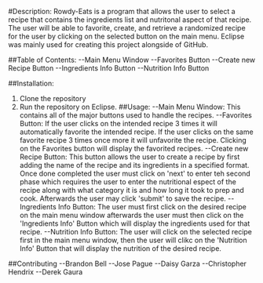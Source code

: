 #Description: 
Rowdy-Eats is a program that allows the user to select a recipe that contains the ingredients list and nutritonal aspect of that recipe. 
The user will be able to favorite, create, and retrieve a randomized recipe for the user by clicking on the selected button on the main menu. Eclipse was mainly used for creating this project alongside of GitHub.

##Table of Contents:
--Main Menu Window
--Favorites Button
--Create new Recipe Button
--Ingredients Info Button
--Nutrition Info Button

##Installation:
1. Clone the repository
2. Run the repository on Eclipse.
##Usage:
--Main Menu Window: This contains all of the major buttons used to handle the recipes.
--Favorites Button: If the user clicks on the intended recipe 3 times it will automatically favorite the intended recipe. If the user clicks on the same favorite recipe 3 times once more it will unfavorite the recipe. Clicking on the Favorites button will display the favorited recipes.
--Create new Recipe Button: This button allows the user to create a recipe by first adding the name of the recipe and its ingredients in a specified format. Once done completed the user must click on 'next' to enter teh second phase which requires the user to enter the nutritional espect of the recipe along with what category it is and how long it took to prep and cook. Afterwards the user may click 'submit' to save the recipe.
--Ingredients Info Button: The user must first click on the desired recipe on the main menu window afterwards the user must then click on the 'Ingredients Info' Button which will display the ingredients used for that recipe.
--Nutrition Info Button: The user will click on the selected recipe first in the main menu window, then the user will clikc on the 'Nutrition Info' Button that will display the nutrition of the desired recipe.

##Contributing
--Brandon Bell
--Jose Pague
--Daisy Garza
--Christopher Hendrix
--Derek Gaura



